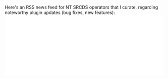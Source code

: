 Here's an RSS news feed for NT SRCDS operators that I curate, regarding noteworthy plugin updates (bug fixes, new features):
<a title="A curated news feed for NT SRCDS operators regarding plugin updates" href="https://ntplugins.bearblog.dev/news/" target="_blank" rel="noopener noreferrer"><img src="/metrics.plugin.rss.svg" /></a>
